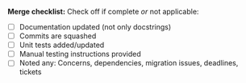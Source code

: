 
**Merge checklist:**
Check off if complete *or* not applicable:
- [ ] Documentation updated (not only docstrings)
- [ ] Commits are squashed
- [ ] Unit tests added/updated
- [ ] Manual testing instructions provided
- [ ] Noted any: Concerns, dependencies, migration issues, deadlines, tickets
